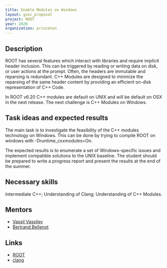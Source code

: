 ```yaml
---
title: Enable Modules on Windows
layout: gsoc_proposal
project: ROOT
year: 2020
organization: princeton
---
```


## Description

ROOT has several features which interact with libraries and require implicit header inclusion. This can be triggered by reading or writing data on disk, or user actions at the prompt. Often, the headers are immutable and reparsing is redundant. C++ Modules are designed to minimize the reparsing of the same header content by providing an efficient on-disk representation of C++ Code.

In ROOT v6.20 C++ modules are default on UNIX and will be default on OSX in the next release. The next challenge is C++ Modules on Windows.

## Task ideas and expected results

The main task is to investigate the feasibility of the C++ modules technology on Windows. This can be done by trying to compile ROOT on windows with -Druntime_cxxmodules=On.

The expected results is to enumerate a set of Windows-specific issues and implement compatible solutions to the UNIX baseline. The student should be prepared to write a progress report and present the results at the end of the summer.

## Necessary skills

Intermediate C++; Understanding of Clang; Understanding of C++ Modules.

## Mentors

  * [Vassil Vassilev](mailto:vvasilev@cern.ch)
  * [Bertrand Bellenot](mailto:Bertrand.Bellenot@cern.ch)

## Links

  * [ROOT](http://root.cern)
  * [clang](http://clang.llvm.org)
